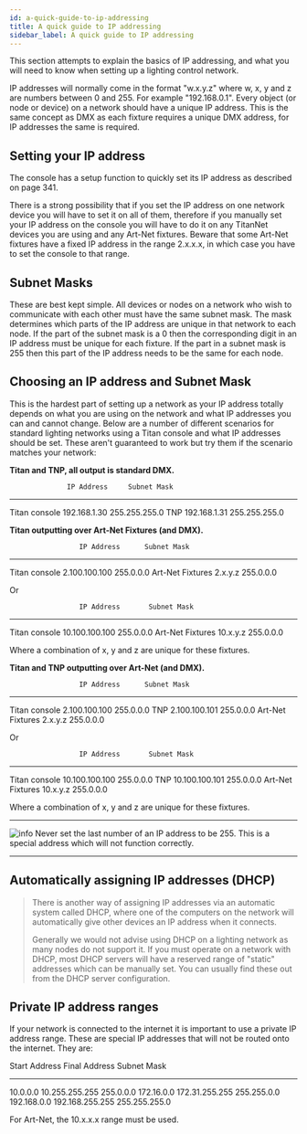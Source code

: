 ```yaml
---
id: a-quick-guide-to-ip-addressing 
title: A quick guide to IP addressing
sidebar_label: A quick guide to IP addressing
---
```


This section attempts to explain the basics of IP addressing, and what
you will need to know when setting up a lighting control network.

IP addresses will normally come in the format "w.x.y.z" where w, x, y
and z are numbers between 0 and 255. For example "192.168.0.1". Every
object (or node or device) on a network should have a unique IP address.
This is the same concept as DMX as each fixture requires a unique DMX
address, for IP addresses the same is required.

Setting your IP address
-----------------------

The console has a setup function to quickly set its IP address as
described on page 341.

There is a strong possibility that if you set the IP address on one
network device you will have to set it on all of them, therefore if you
manually set your IP address on the console you will have to do it on
any TitanNet devices you are using and any Art-Net fixtures. Beware that
some Art-Net fixtures have a fixed IP address in the range 2.x.x.x, in
which case you have to set the console to that range.

Subnet Masks
------------

These are best kept simple. All devices or nodes on a network who wish
to communicate with each other must have the same subnet mask. The mask
determines which parts of the IP address are unique in that network to
each node. If the part of the subnet mask is a 0 then the corresponding
digit in an IP address must be unique for each fixture. If the part in a
subnet mask is 255 then this part of the IP address needs to be the same
for each node.

Choosing an IP address and Subnet Mask
--------------------------------------

This is the hardest part of setting up a network as your IP address
totally depends on what you are using on the network and what IP
addresses you can and cannot change. Below are a number of different
scenarios for standard lighting networks using a Titan console and what
IP addresses should be set. These aren't guaranteed to work but try them
if the scenario matches your network:

**Titan and TNP, all output is standard DMX.**

                  IP Address     Subnet Mask
  --------------- -------------- ---------------
  Titan console   192.168.1.30   255.255.255.0
  TNP             192.168.1.31   255.255.255.0

**Titan outputting over Art-Net Fixtures (and DMX).**

                     IP Address      Subnet Mask
  ------------------ --------------- -------------
  Titan console      2.100.100.100   255.0.0.0
  Art-Net Fixtures   2.x.y.z         255.0.0.0

Or

                     IP Address       Subnet Mask
  ------------------ ---------------- -------------
  Titan console      10.100.100.100   255.0.0.0
  Art-Net Fixtures   10.x.y.z         255.0.0.0

Where a combination of x, y and z are unique for these fixtures.

**Titan and TNP outputting over Art-Net (and DMX).**

                     IP Address      Subnet Mask
  ------------------ --------------- -------------
  Titan console      2.100.100.100   255.0.0.0
  TNP                2.100.100.101   255.0.0.0
  Art-Net Fixtures   2.x.y.z         255.0.0.0

Or

                     IP Address       Subnet Mask
  ------------------ ---------------- -------------
  Titan console      10.100.100.100   255.0.0.0
  TNP                10.100.100.101   255.0.0.0
  Art-Net Fixtures   10.x.y.z         255.0.0.0

Where a combination of x, y and z are unique for these fixtures.

  --------------------------------------------------------------------------------------------- --------------------------------------------------------------------------------------------------------------------
  ![info](/docs/images/image6.png)   Never set the last number of an IP address to be 255. This is a special address which will not function correctly.
  --------------------------------------------------------------------------------------------- --------------------------------------------------------------------------------------------------------------------

Automatically assigning IP addresses (DHCP)
-------------------------------------------

> There is another way of assigning IP addresses via an automatic system
> called DHCP, where one of the computers on the network will
> automatically give other devices an IP address when it connects.
>
> Generally we would not advise using DHCP on a lighting network as many
> nodes do not support it. If you must operate on a network with DHCP,
> most DHCP servers will have a reserved range of "static" addresses
> which can be manually set. You can usually find these out from the
> DHCP server configuration.

Private IP address ranges
-------------------------

If your network is connected to the internet it is important to use a
private IP address range. These are special IP addresses that will not
be routed onto the internet. They are:

  Start Address   Final Address     Subnet Mask
  --------------- ----------------- ---------------
  10.0.0.0        10.255.255.255    255.0.0.0
  172.16.0.0      172.31.255.255    255.255.0.0
  192.168.0.0     192.168.255.255   255.255.255.0

For Art-Net, the 10.x.x.x range must be used.


